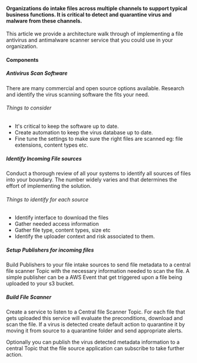 #### Organizations do intake files across multiple channels to support typical business functions.  It is critical to detect and quarantine virus and malware from these channels.

This article we provide a architecture walk through of implementing a file antivirus and antimalware scanner service that you could use in your organization.

#### Components
##### Antivirus Scan  Software
There are many commercial and open source options available. Research and identify the virus scanning software the fits your need. 
###### Things to consider

 - It's critical to keep the software up to date.
 - Create automation to keep the virus database up to date.
 - Fine tune the settings to make sure the right files are scanned eg: file extensions, content types etc.

##### Identify Incoming File sources
Conduct a thorough review of all your systems to identify all sources of files into your boundary. The number widely varies and that determines the effort of implementing the solution.  
###### Things to identify for each source

 - Identify interface to download the files
 - Gather needed access information
 - Gather file type, content types, size etc
 - Identify the uploader context and risk associated to them.

##### Setup Publishers for incoming files
Build Publishers to your file intake sources to send file metadata to a central file scanner Topic with the necessary information needed to scan the file.
A simple publisher can be a AWS Event that get triggered upon a file being uploaded to your s3 bucket.

##### Build File Scanner 
Create a service to listen to a Central file Scanner Topic. For each file that gets uploaded this service will evaluate the preconditions, download and scan the file. 
If a virus is detected create default action to quarantine it by moving it from source to a quarantine folder and send appropriate alerts.

Optionally you can publish the virus detected metadata information to a central Topic that the file source application can subscribe to take further action.
 

